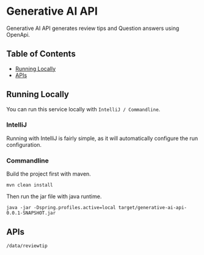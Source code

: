 # Generative AI API

Generative AI API generates review tips and Question answers using OpenApi.


## Table of Contents
* [Running Locally](#RunningLocally)
* [APIs](#APIs)

## <a name="RunningLocally" />Running Locally

You can run this service locally with `IntelliJ / Commandline`.

### IntelliJ ###

Running with IntelliJ is fairly simple, as it will automatically configure the run configuration.

### Commandline ###

Build the project first with maven.

```mvn clean install```

Then run the jar file with java runtime.

```java -jar -Dspring.profiles.active=local target/generative-ai-api-0.0.1-SNAPSHOT.jar```


## <a name="APIs" />APIs

```/data/reviewtip```
